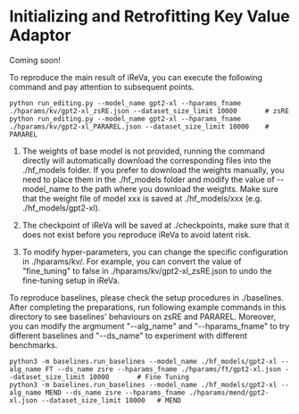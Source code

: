 # Initializing and Retrofitting Key Value Adaptor
Coming soon!

To reproduce the main result of iReVa, you can execute the following command and pay attention to subsequent points.
```
python run_editing.py --model_name gpt2-xl --hparams_fname ./hparams/kv/gpt2-xl_zsRE.json --dataset_size_limit 10000       # zsRE
python run_editing.py --model_name gpt2-xl --hparams_fname ./hparams/kv/gpt2-xl_PARAREL.json --dataset_size_limit 10000    # PARAREL
```

1. The weights of base model is not provided, running the command directly will automatically download the corresponding files into the ./hf_models folder. If you prefer to download the weights manually, you need to place them in the ./hf_models folder and modify the value of --model_name to the path where you download the weights. Make sure that the weight file of model xxx is saved at ./hf_models/xxx (e.g. ./hf_models/gpt2-xl).

2. The checkpoint of iReVa will be saved at ./checkpoints, make sure that it does not exist before you reproduce iReVa to avoid latent risk.

3. To modify hyper-parameters, you can change the specific configuration in ./hparams/kv/. For example, you can convert the value of "fine_tuning" to false in ./hparams/kv/gpt2-xl_zsRE.json to undo the fine-tuning setup in iReVa.


To reproduce baselines, please check the setup procedures in ./baselines. After completing the preparations, run following example commands in this directory to see baselines' behaviours on zsRE and PARAREL. Moreover, you can modify the argmument "--alg_name" and "--hparams_fname" to try different baselines and "--ds_name" to experiment with different benchmarks.
```
python3 -m baselines.run_baselines --model_name ./hf_models/gpt2-xl --alg_name FT --ds_name zsre --hparams_fname ./hparams/ft/gpt2-xl.json --dataset_size_limit 10000       # Fine Tuning
python3 -m baselines.run_baselines --model_name ./hf_models/gpt2-xl --alg_name MEND --ds_name zsre --hparams_fname ./hparams/mend/gpt2-xl.json --dataset_size_limit 10000   # MEND
```
